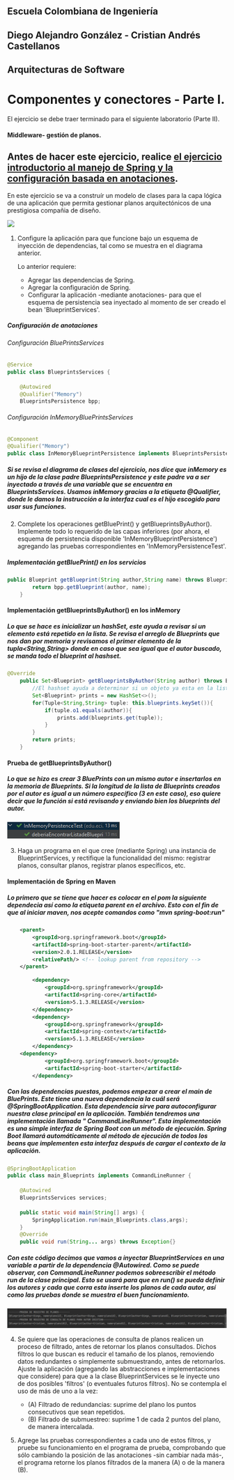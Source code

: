 ## Escuela Colombiana de Ingeniería

## Diego Alejandro González - Cristian Andrés Castellanos

## Arquitecturas de Software 

# Componentes y conectores - Parte I.

El ejercicio se debe traer terminado para el siguiente laboratorio (Parte II).

#### Middleware- gestión de planos.


## Antes de hacer este ejercicio, realice [el ejercicio introductorio al manejo de Spring y la configuración basada en anotaciones](https://github.com/ARSW-ECI/Spring_LightweightCont_Annotation-DI_Example).

En este ejercicio se va a construír un modelo de clases para la capa lógica de una aplicación que permita gestionar planos arquitectónicos de una prestigiosa compañia de diseño. 

![](img/ClassDiagram1.png)

1. Configure la aplicación para que funcione bajo un esquema de inyección de dependencias, tal como se muestra en el diagrama anterior.


	Lo anterior requiere:

	* Agregar las dependencias de Spring.
	* Agregar la configuración de Spring.
	* Configurar la aplicación -mediante anotaciones- para que el esquema de persistencia sea inyectado al momento de ser creado el bean 'BlueprintServices'.
##### Configuración de anotaciones
###### Configuración BluePrintsServices
```java
@Service
public class BlueprintsServices {

    @Autowired
    @Qualifier("Memory")
    BlueprintsPersistence bpp;
```
###### Configuración InMemoryBluePrintsServices
```java
@Component
@Qualifier("Memory")
public class InMemoryBlueprintPersistence implements BlueprintsPersistence{
```
##### Si se revisa el diagrama de clases del ejercicio, nos dice que inMemory es un hijo de la clase padre BlueprintsPersistence y este padre va a ser inyectado a través de una variable que se encuentra en BlueprintsServices. Usamos inMemory gracias a la etiqueta @Qualifier, donde le damos la instrucción a la interfaz cual es el hijo escogido para usar sus funciones.


2. Complete los operaciones getBluePrint() y getBlueprintsByAuthor(). Implemente todo lo requerido de las capas inferiores (por ahora, el esquema de persistencia disponible 'InMemoryBlueprintPersistence') agregando las pruebas correspondientes en 'InMemoryPersistenceTest'.
##### Implementación getBluePrint() en los servicios
```java
public Blueprint getBlueprint(String author,String name) throws BlueprintNotFoundException {
        return bpp.getBlueprint(author, name);
    }
```
#### Implementación getBlueprintsByAuthor() en los inMemory
##### Lo que se hace es inicializar un hashSet, este ayuda a revisar si un elemento está repetido en la lista. Se revisa el arreglo de Blueprints que nos dan por memoria y revisamos el primer elemento de la tupla<String,String> donde en caso que sea igual que el autor buscado, se manda todo el blueprint al hashset.
```java
@Override
    public Set<Blueprint> getBlueprintsByAuthor(String author) throws BlueprintNotFoundException {
        //El hashset ayuda a determinar si un objeto ya esta en la lista o no mediante la matriz. Misma funcion que Set
        Set<Blueprint> prints = new HashSet<>();
        for(Tuple<String,String> tuple: this.blueprints.keySet()){
            if(tuple.o1.equals(author)){
                prints.add(blueprints.get(tuple));
            }
        }
        return prints;
    }
```

#### Prueba de getBlueprintsByAuthor()
##### Lo que se hizo es crear 3 BluePrints con un mismo autor e insertarlos en la memoria de Blueprints. Si la longitud de la lista de Blueprints creados por el autor es igual a un número específico (3 en este caso), eso quiere decir que la función si está revisando y enviando bien los blueprints del autor.

![img1](https://github.com/DiegoGonzalez2807/ARSW-LAB4-SEGUNDA-PARTE/blob/master/img/IMAGEN1.png)

3. Haga un programa en el que cree (mediante Spring) una instancia de BlueprintServices, y rectifique la funcionalidad del mismo: registrar planos, consultar planos, registrar planos específicos, etc.
#### Implementación de Spring en Maven 

##### Lo primero que se tiene que hacer es colocar en el pom la siguiente dependecia así como la etiqueta parent en el archivo. Esto con el fin de que al iniciar maven, nos acepte comandos como "mvn spring-boot:run"
``` xml
    <parent>
        <groupId>org.springframework.boot</groupId>
        <artifactId>spring-boot-starter-parent</artifactId>
        <version>2.0.1.RELEASE</version>
        <relativePath/> <!-- lookup parent from repository -->
    </parent>
```
``` xml
    	<dependency>
            <groupId>org.springframework</groupId>
            <artifactId>spring-core</artifactId>
            <version>5.1.3.RELEASE</version>
        </dependency>
        <dependency>
            <groupId>org.springframework</groupId>
            <artifactId>spring-context</artifactId>
            <version>5.1.3.RELEASE</version>
        </dependency>
	<dependency>
            <groupId>org.springframework.boot</groupId>
            <artifactId>spring-boot-starter</artifactId>
        </dependency>
```

##### Con las dependencias puestas, podemos empezar a crear el main de BluePrints. Este tiene una nueva dependencia la cuál será @SpringBootApplication. Esta dependencia sirve para autoconfigurar nuestra clase principal en la aplicación. También tendremos una implementación llamada " CommandLineRunner". Esta implementación es una simple interfaz de Spring Boot con un método de ejecución. Spring Boot llamará automáticamente al método de ejecución de todos los beans que implementen esta interfaz después de cargar el contexto de la aplicación.
```java
@SpringBootApplication
public class main_Blueprints implements CommandLineRunner {

    @Autowired
    BlueprintsServices services;

    public static void main(String[] args) {
        SpringApplication.run(main_Blueprints.class,args);
    }
    @Override
    public void run(String... args) throws Exception{}
```
##### Con este código decimos que vamos a inyectar BlueprintServices en una variable a partir de la dependencia @Autowired. Como se puede observar, con CommandLineRunner podemos sobreescribir el método run de la clase principal. Esto se usará para que en run() se pueda definir los autores y cada que corra esta inserte los planos de cada autor, así como las pruebas donde se muestra el buen funcionamiento.

![img1](https://github.com/DiegoGonzalez2807/ARSW-LAB4-SEGUNDA-PARTE/blob/master/img/IMAGEN2.png)

4. Se quiere que las operaciones de consulta de planos realicen un proceso de filtrado, antes de retornar los planos consultados. Dichos filtros lo que buscan es reducir el tamaño de los planos, removiendo datos redundantes o simplemente submuestrando, antes de retornarlos. Ajuste la aplicación (agregando las abstracciones e implementaciones que considere) para que a la clase BlueprintServices se le inyecte uno de dos posibles 'filtros' (o eventuales futuros filtros). No se contempla el uso de más de uno a la vez:
	* (A) Filtrado de redundancias: suprime del plano los puntos consecutivos que sean repetidos.
	* (B) Filtrado de submuestreo: suprime 1 de cada 2 puntos del plano, de manera intercalada.

5. Agrege las pruebas correspondientes a cada uno de estos filtros, y pruebe su funcionamiento en el programa de prueba, comprobando que sólo cambiando la posición de las anotaciones -sin cambiar nada más-, el programa retorne los planos filtrados de la manera (A) o de la manera (B). 
